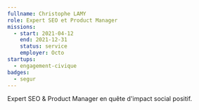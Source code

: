 ```yaml
---
fullname: Christophe LAMY
role: Expert SEO et Product Manager
missions:
  - start: 2021-04-12
    end: 2021-12-31
    status: service
    employer: Octo
startups:
  - engagement-civique
badges:
  - segur
---
```


Expert SEO & Product Manager en quête d'impact social positif.
